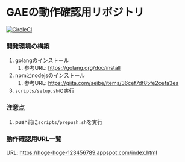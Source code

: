 # GAEの動作確認用リポジトリ
[![CircleCI](https://circleci.com/gh/yusuke0701/gae-test-project.svg?style=svg)](https://circleci.com/gh/yusuke0701/gae-test-project)

### 開発環境の構築
1. golangのインストール
    1. 参考URL: https://golang.org/doc/install
1. npmとnodejsのインストール
    1. 参考URL: https://qiita.com/seibe/items/36cef7df85fe2cefa3ea
1. `scripts/setup.sh`の実行

### 注意点
1. push前に`scripts/prepush.sh`を実行

### 動作確認用URL一覧
URL: https://hoge-hoge-123456789.appspot.com/index.html